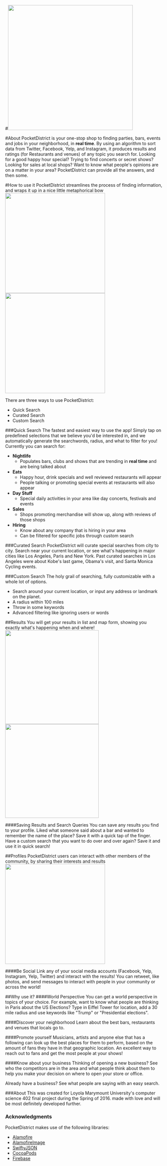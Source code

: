 #<img src="https://github.com/VicFrolov/pocket-district/blob/master/images/pocketDistrictLogo.png" width="400">

#About
PocketDistrict is your one-stop shop to finding parties, bars, events and jobs in your neighborhood, in <b>real time</b>. By using an algorithm to sort data from Twitter, Facebook, Yelp, and Instagram, it produces results and ratings (for Restaurants and venues) of any topic you search for. Looking for a good happy hour special? Trying to find concerts or secret shows? Looking for sales at local shops? Want to know what people's opinions are on a matter in your area? PocketDistrict can provide all the answers, and then some. 



#How to use it
PocketDistrict streamlines the process of finding information, and wraps it up in a nice little  metaphorical bow
<img src="https://github.com/VicFrolov/pocket-district/blob/master/images/quickSearch.PNG" width="320">
<img src="https://github.com/VicFrolov/pocket-district/blob/master/images/customSearch1.PNG" width="320">

There are three ways to use PocketDistrict:

* Quick Search
* Curated Search
* Custom Search




###Quick Search
The fastest and easiest way to use the app! Simply tap on predefined selections that we believe you'd be interested in, and we automatically generate the searchwords, radius, and what to filter for you! Currently you can search for:

* <b>Nightlife</b>
  * Populates bars, clubs and shows that are trending in <b>real time</b> and are being talked about
* <b>Eats</b>
  * Happy hour, drink specials and well reviewed restaurants will appear
  * People talking or promoting special events at restaurants will also appear
* <b>Day Stuff</b> 
  * Special daily activities in your area like day concerts, festivals and events
* <b>Sales</b>
  * Shops promoting merchandise will show up, along with reviews of those shops
* <b>Hiring</b>
  * Know about any company that is hiring in your area
  * Can be filtered for specific jobs through custom search

###Curated Search
PocketDistrict will curate special searches from city to city. Search near your current location, or see what's happening in major cities like Los Angeles, Paris and New York. Past curated searches in Los Angeles were about Kobe's last game, Obama's visit, and Santa Monica Cycling events.

###Custom Search
The holy grail of searching, fully customizable with a whole lot of options. 
* Search around your current location, or input any address or landmark on the planet.
* A radius within 100 miles
* Throw in some keywords
* Advanced filtering like ignoring users or words

##Results
You will get your results in list and map form, showing you exactly what's happening when and where!
<img src="https://github.com/VicFrolov/pocket-district/blob/master/images/resultsMap.PNG" width="300">
<img src="https://github.com/VicFrolov/pocket-district/blob/master/images/resultsList.PNG" width="300">

####Saving Results and Search Queries
You can save any results you find to your profile. Liked what someone said about a bar and wanted to remember the name of the place? Save it with a quick tap of the finger. Have a custom search that you want to do over and over again? Save it and use it in quick search!
 
##Profiles
PocketDistrict users can interact with other members of the community, by sharing their interests and results
<img src="https://github.com/VicFrolov/pocket-district/blob/master/images/userProfile.PNG" width="320">



####Be Social
Link any of your social media accounts (Facebook, Yelp, Instagram, Yelp, Twitter) and interact with the results! You can retweet, like photos, and send messages to interact with people in your community or across the world!

##Why use it?
####World Perspective
You can get a world perspective in topics of your choice. For example, want to know what people are thinking in Paris about the US Elections? Type in Eiffel Tower for location, add a 30 mile radius and use keywords like "Trump" or "Presidential elections".

####Discover your neighborhood
Learn about the best bars, restaurants and venues that locals go to.

####Promote yourself
Musicians, artists and anyone else that has a following can look up the best places for them to perform, based on the amount of fans they have in that geographic location. An excellent way to reach out to fans and get the most people at your shows!

####Know about your business
Thinking of opening a new business? See who the competitors are in the area and what people think about them to help you make your decision on where to open your store or office.

Already have a business? See what people are saying with an easy search.


###About
This was created for Loyola Marymount University's computer science 402 final project during the Spring of 2016. made with love and will be most definitely developed further.

### Acknowledgments
PocketDistrict makes use of the following libraries:
* [Alamofire](https://github.com/Alamofire/Alamofire)
* [AlamofireImage](https://github.com/Alamofire/AlamofireImage)
* [SwiftyJSON](https://github.com/SwiftyJSON/SwiftyJSON)
* [CocoaPods](https://cocoapods.org/)
* [Firebase](https://firebase.com)




 
